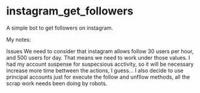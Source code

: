 # instagram_get_followers
A simple bot to get followers on instagram.

My notes:

Issues
We need to consider that instagram allows follow 30 users per hour, and 500 users for day. 
That means we need to work under those values. 
I had my account suspense for suspecsious acctivity, so it will be necessary increase more time bettween the actions, I guess...
I also decide to use principal accounts just for execute the follow and unfllow methods, all the scrap work needs been doing by robots.
